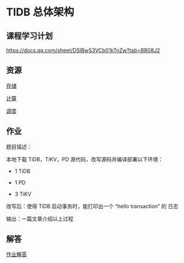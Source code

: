 # TIDB 总体架构

## 课程学习计划

<https://docs.qq.com/sheet/DSlBwS3VCb01kTnZw?tab=BB08J2>

## 资源

[存储](https://pingcap.com/blog-cn/tidb-internal-1/)

[计算](https://pingcap.com/blog-cn/tidb-internal-2/)

[调度](https://pingcap.com/blog-cn/tidb-internal-3/)

## 作业

题目描述：

本地下载 TiDB，TiKV，PD 源代码，改写源码并编译部署以下环境：

- 1 TiDB

- 1 PD

- 3 TiKV

改写后：使得 TiDB 启动事务时，能打印出一个 “hello transaction” 的 日志

输出：一篇文章介绍以上过程

## 解答

[作业解答](homework.md)

